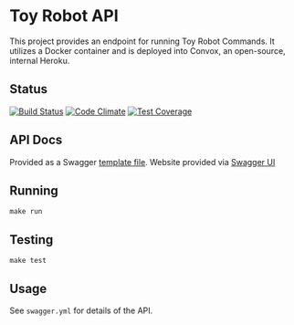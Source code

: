 # Toy Robot API

This project provides an endpoint for running Toy Robot Commands.  It utilizes
a Docker container and is deployed into Convox, an open-source, internal
Heroku.

## Status

[![Build Status](https://travis-ci.org/bentheax/toy_robot_api.svg?branch=master)](https://travis-ci.org/bentheax/toy_robot_api)
[![Code Climate](https://codeclimate.com/github/bentheax/toy_robot_api/badges/gpa.svg)](https://codeclimate.com/github/bentheax/toy_robot_api)
[![Test Coverage](https://codeclimate.com/github/bentheax/toy_robot_api/badges/coverage.svg)](https://codeclimate.com/github/bentheax/toy_robot_api/coverage)

## API Docs

Provided as a Swagger
[template file](https://toy-robot-api.pickaxe.me/assets/swagger.yaml).
Website provided via
[Swagger UI](http://petstore.swagger.io/?url=https://toy-robot-api.pickaxe.me/assets/swagger.yaml#/default)

## Running

```
make run
```

## Testing

```
make test
```

## Usage

See `swagger.yml` for details of the API.
